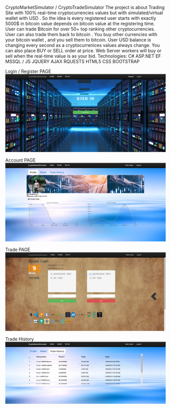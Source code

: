 CryptoMarketSimulator / CryptoTradeSimulator
The project is about Trading Site with 100% real-time cryptocurrencies values but with simulated/virtual wallet with USD . So the idea is
every registered user starts with exactly 5000$ in bitcoin value depends on bitcoin value at the registering time. User can trade Bitcoin for over 50+ top ranking
other cryptocurrencies. User can also trade them back to bitcoin . You buy other currencies with your bitcoin wallet , and you sell them to bitcoin. User USD balance is 
changing every second as a cryptocurrenices values always change. You can also place BUY or SELL order at price. Web Server workers will buy or sell when the real-time value
is as your bid.
Technologies: C# ASP.NET EF MSSQL /  JS JQUERY AJAX RQUESTS HTML5 CSS BOOTSTRAP

Login / Register PAGE
![alt text](https://raw.githubusercontent.com/mitkoostz/CryptoMarketSimulator/master/CryptoTradeSimulator/SIGNIN.PNG)

Account PAGE
![alt text](https://raw.githubusercontent.com/mitkoostz/CryptoMarketSimulator/master/CryptoTradeSimulator/Account.PNG)

Trade PAGE
![alt text](https://raw.githubusercontent.com/mitkoostz/CryptoMarketSimulator/master/CryptoTradeSimulator/Trade.PNG)

Trade History 
![alt text](https://raw.githubusercontent.com/mitkoostz/CryptoMarketSimulator/master/CryptoTradeSimulator/TradeHistory.PNG)
